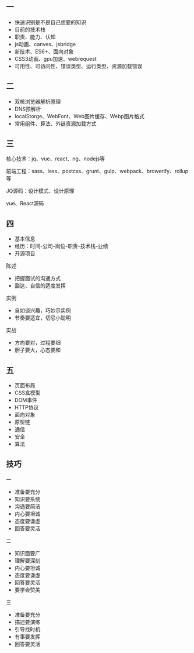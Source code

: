 
## 一

- 快速识别是不是自己想要的知识
- 目前的技术栈
- 职责、能力、认知
- js动画、canves、jsbridge
- 新技术、ES6+、面向对象
- CSS3动画、gpu加速、webrequest
- 可用性、可访问性、错误类型、运行类型、资源加载错误


## 二

- 双核浏览器解析原理
- DNS预解析
- localStorge、WebFont、Web图片缓存、Webp图片格式
- 常用组件、算法、外链资源加载方式


## 三

核心技术：jq、vue、react、ng、nodejs等

前端工程：sass、less、postcss、grunt、gulp、webpack、browerify、rollup等

JQ源码：设计模式、设计原理

vue、React源码


## 四

- 基本信息
- 经历：时间-公司-岗位-职责-技术栈-业绩
- 开源项目

陈述
- 把握面试的沟通方式
- 豁达、自信的适度发挥

实例
- 自如谈兴趣，巧妙示实例
- 节奏要适宜，切忌小聪明

实战
- 方向要对，过程要细
- 胆子要大，心态要和



## 五

- 页面布局
- CSS盒模型
- DOM事件
- HTTP协议
- 面向对象
- 原型链
- 通信
- 安全
- 算法



## 技巧

一
- 准备要充分
- 知识要系统
- 沟通要简洁
- 内心要坦诚
- 态度要谦虚
- 回答要灵活


二
- 知识面要广
- 理解要深刻
- 内心要坦诚
- 态度要谦虚
- 回答要灵活
- 要学会赞美


三
- 准备要充分
- 描述要演练
- 引导找时机
- 有事要发挥
- 回答要灵活

